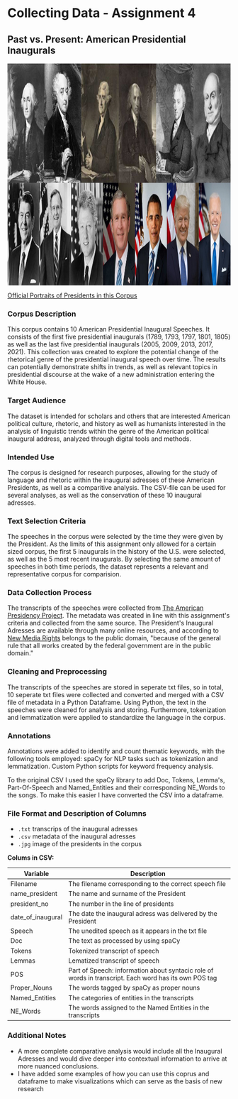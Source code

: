 # Collecting Data - Assignment 4
## Past vs. Present: American Presidential Inaugurals

<img src="https://github.com/LTelnekes/DH_CD_A4/blob/main/Presidents_Image.JPG" alt="Presidents in Corpus" height="500" align="center"/> 

[Official Portraits of Presidents in this Corpus](https://www.loc.gov/free-to-use/presidential-portraits/)


### Corpus Description
This corpus contains 10 American Presidential Inaugural Speeches. It consists of the first five presidential inaugurals (1789, 1793, 1797, 1801, 1805) as well as the last five presidential inaugurals (2005, 2009, 2013, 2017, 2021). This collection was created to explore the potential change of the rhetorical genre of the presidential inaugural speech over time. The results can potentially demonstrate shifts in trends, as well as relevant topics in presidential discourse at the wake of a new administration entering the White House. 

### Target Audience
The dataset is intended for scholars and others that are interested American political culture, rhetoric, and history as well as humanists interested in the 
analysis of linguistic trends within the genre of the American political inaugural address, analyzed through digital tools and methods. 

### Intended Use
The corpus is designed for research purposes, allowing for the study of language and rhetoric within the inaugural adresses of these American Presidents, as well as a comparitive analysis. The CSV-file can be used for several analyses, as well as the conservation of these 10 inaugural adresses. 

### Text Selection Criteria
The speeches in the corpus were selected by the time they were given by the President. As the limits of this assignment only allowed for a certain sized corpus, the first 5 inaugurals in the history of the U.S. were selected, as well as the 5 most recent inaugurals. By selecting the same amount of speeches in both time periods, the dataset represents a relevant and representative corpus for comparision. 

### Data Collection Process
The transcripts of the speeches were collected from [The American Presidency Project](https://www.presidency.ucsb.edu/documents/app-categories/spoken-addresses-and-remarks/presidential/inaugural-addresses). The metadata was created in line with this assignment's criteria and collected from the same source. The President's Inaugural Adresses are available through many online resources, and according to [New Media Rights](https://www.newmediarights.org/business_models/artist/president%E2%80%99s_inaugural_speech_public_domain) belongs to the public domain, "because of the general rule that all works created by the federal government are in the public domain."


### Cleaning and Preprocessing
The transcripts of the speeches are stored in seperate txt files, so in total, 10 seperate txt files were collected and converted and merged with a CSV file of metadata in a Python Dataframe. Using Python, the text in the speeches were cleaned for analysis and storing. Furthermore, tokenization and lemmatization were applied to standardize the language in the corpus.


### Annotations
Annotations were added to identify and count thematic keywords, with the following tools employed:
spaCy for NLP tasks such as tokenization and lemmatization.
Custom Python scripts for keyword frequency analysis.

To the original CSV I used the spaCy library to add Doc, Tokens, Lemma's, Part-Of-Speech and Named_Entities and their corresponding NE_Words to the songs. To make this easier I have converted the CSV into a dataframe.


### File Format and Description of Columns
- `.txt` transcrips of the inaugural adresses
- `.csv` metadata of the inaugural adresses
- `.jpg` image of the presidents in the corpus

**Colums in CSV:**

| Variable      | Description                                  |
| ------------- | -------------------------------------------- |
| Filename       | The filename corresponding to the correct speech file|
| name_president     | The name and surname of the President             |
| president_no  | The number in the line of presidents                     |
| date_of_inaugural          | The date the inaugural adress was delivered by the President |
| Speech       |  The unedited speech as it appears in the txt file |
| Doc    | The text as processed by using spaCy    |
| Tokens           | Tokenized transcript of speech                      |
| Lemmas          | Lematized transcript of speech                        |
| POS           | Part of Speech: information about syntacic role of words in transcript. Each word has its own POS tag |
| Proper_Nouns | The words tagged by spaCy as proper nouns | 
| Named_Entities          | The categories of entities in the transcripts                       |
| NE_Words          | The words assigned to the Named Entities in the transcripts |


### Additional Notes
- A more complete comparative analysis would include all the Inaugural Adresses and would dive deeper into contextual information to arrive at more nuanced conclusions.
- I have added some examples of how you can use this coprus and dataframe to make visualizations which can serve as the basis of new research
